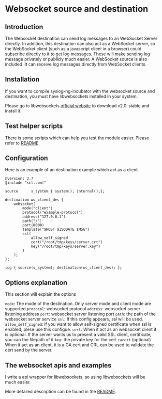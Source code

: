 

# Websocket source and destination

## Introduction
 The Websocket destination can send log messages to an WebSocket Server directly. In addition, this destination can also act as a WebSocket server, so the WebSocket client (such as a javascript client in a browser) could subscribe directly to it to get log messages. These will make sending log message privately or publicly much easier.
A WebSocket source is also included.  It can receive log messages directly from WebSocket clients.


## Installation
If you want to compile syslog-ng-incubator with the websocket source and destination, you must have libwebsockets installed in your system.

Please go to libwebsockets [official website](https://libwebsockets.org/) to download v2.0-stable and install it.


## Test helper scripts
There is some scripts which can help you test the module easier. Please refer to [README](test/README.md)


## Configuration
Here is an example of an destination example which act as a client
```
@version: 3.7
@include "scl.conf"

source      s_system { system(); internal();};

destination ws_client_des {
    websocket(
        mode("client")
        protocol("example-protocol")
        address("127.0.0.1")
        path("/")
        port(8000)
        template("$HOST $ISODATE $MSG")
        ssl(
            allow_self_signed
            cert("/root/tmp/keys/server.crt")
            key("/root/tmp/keys/server.key")
        )
    );
};

log { source(s_system); destination(ws_client_des); };
```


## Options explanation
This section will explain the options

`mode`:              The mode of the destination. Only server mode and client mode are supported
`protocol`:          websocket protocol
`address`:           websocket server listening address
`port`:              websocket server listening port
`path`:              the path of the websocket server service
`ssl`:               If this config appears, ssl will be used.
`allow_self_signed`: If you want to allow self-signed certificate when ssl is enabled, plese use this configue.
`cert`:              When it act as an websocket client it is optional. If the server wants us to present a valid SSL client, certificate, you can the filepath of it
`key`:               the private key for the cert
`cacert`             (optional) When it act as an client, it is a CA cert and CRL can be used to validate the cert send by the server.



## The websocket apis and examples
I write a api wrapper for libwebsockets, so using libwebsockets will be much easier.

More detailed description can be found in the [README](ws_api/README.md).
